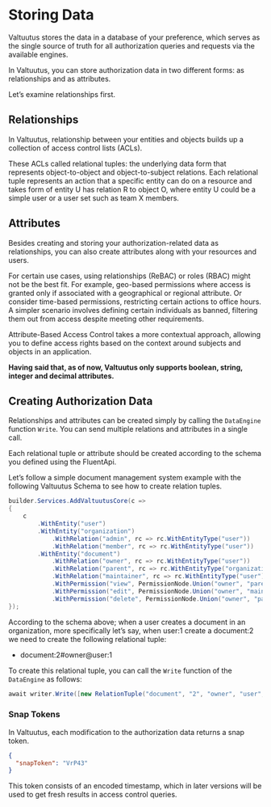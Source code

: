 # Storing Data

Valtuutus stores the data in a database of your preference, which serves as the single source of truth for all authorization queries and requests via the available engines.

In Valtuutus, you can store authorization data in two different forms: as relationships and as attributes.

Let’s examine relationships first.

## Relationships
In Valtuutus, relationship between your entities and objects builds up a collection of access control lists (ACLs).

These ACLs called relational tuples: the underlying data form that represents object-to-object and object-to-subject relations. 
Each relational tuple represents an action that a specific entity can do on a resource and takes form of entity U has relation R to object O, where entity U could be a simple user or a user set such as team X members.

## Attributes
Besides creating and storing your authorization-related data as relationships, you can also create attributes along with your resources and users.

For certain use cases, using relationships (ReBAC) or roles (RBAC) might not be the best fit. For example, geo-based permissions where access is granted only if associated with a geographical or regional attribute. Or consider time-based permissions, restricting certain actions to office hours. A simpler scenario involves defining certain individuals as banned, filtering them out from access despite meeting other requirements.

Attribute-Based Access Control takes a more contextual approach, allowing you to define access rights based on the context around subjects and objects in an application.


**Having said that, as of now, Valtuutus only supports boolean, string, integer and decimal attributes.**

## Creating Authorization Data
Relationships and attributes can be created simply by calling the `DataEngine` function `Write`.
You can send multiple relations and attributes in a single call.

Each relational tuple or attribute should be created according to the schema you defined using the FluentApi.

Let’s follow a simple document management system example with the following Valtuutus Schema to see how to create relation tuples.

```csharp
builder.Services.AddValtuutusCore(c =>
{
    c
        .WithEntity("user")
        .WithEntity("organization")
            .WithRelation("admin", rc => rc.WithEntityType("user"))
            .WithRelation("member", rc => rc.WithEntityType("user"))
        .WithEntity("document")
            .WithRelation("owner", rc => rc.WithEntityType("user"))
            .WithRelation("parent", rc => rc.WithEntityType("organization"))
            .WithRelation("maintainer", rc => rc.WithEntityType("user").WithEntityType("organization", "member"))
            .WithPermission("view", PermissionNode.Union("owner", "parent.member", "maintainer", "parent.admin"))
            .WithPermission("edit", PermissionNode.Union("owner", "maintainer", "parent.admin"))
            .WithPermission("delete", PermissionNode.Union("owner", "parent.admin"));
});
```
According to the schema above; when a user creates a document in an organization, more specifically let’s say, when user:1 create a document:2 we need to create the following relational tuple:
- document:2#owner@user:1

To create this relational tuple, you can call the `Write` function of the `DataEngine` as follows:

```csharp
await writer.Write([new RelationTuple("document", "2", "owner", "user", "1")], [], default);
```

### Snap Tokens
In Valtuutus, each modification to the authorization data returns a snap token.
```json
{
  "snapToken": "VrP43"
}
```
This token consists of an encoded timestamp, which in later versions will be used to get fresh results in access control queries.

